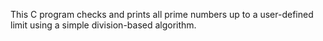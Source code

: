 This C program checks and prints all prime numbers up to a user-defined limit using a simple division-based algorithm.
